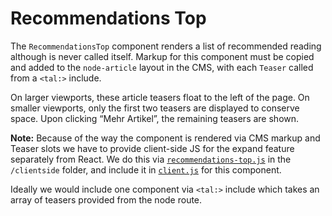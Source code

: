 # Recommendations Top

The `RecommendationsTop` component renders a list of recommended reading although is never called itself. Markup for this component must be copied and added to the `node-article` layout in the CMS, with each `Teaser` called from a `<tal:>` include.

On larger viewports, these article teasers float to the left of the page. On smaller viewports, only the first two teasers are displayed to conserve space. Upon clicking “Mehr Artikel”, the remaining teasers are shown.

**Note:** Because of the way the component is rendered via CMS markup and Teaser slots we have to provide client-side JS for the expand feature separately from React. We do this via [`recommendations-top.js`](/app/node_modules/clientside/recommendations-top.js) in the `/clientside` folder, and include it in [`client.js`](/app/client.js) for this component.

Ideally we would include one component via `<tal:>` include which takes an array of teasers provided from the node route.
